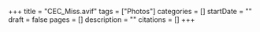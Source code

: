 +++
title = "CEC_Miss.avif"
tags = ["Photos"]
categories = []
startDate = ""
draft = false
pages = []
description = ""
citations = []
+++
